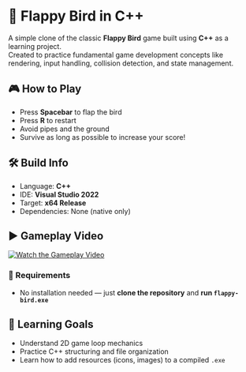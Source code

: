 # 🐤 Flappy Bird in C++ 

A simple clone of the classic **Flappy Bird** game built using **C++** as a learning project.  
Created to practice fundamental game development concepts like rendering, input handling, collision detection, and state management.

## 🎮 How to Play
- Press **Spacebar** to flap the bird
- Press **R** to restart
- Avoid pipes and the ground
- Survive as long as possible to increase your score!

## 🛠️ Build Info
- Language: **C++**
- IDE: **Visual Studio 2022**
- Target: **x64 Release**
- Dependencies: None (native only)

## ▶️ Gameplay Video

[![Watch the Gameplay Video](https://img.youtube.com/vi/vZ1YpPqAJDw/0.jpg)](https://youtu.be/vZ1YpPqAJDw)





### 🧰 Requirements
- No installation needed — just **clone the repository** and **run `flappy-bird.exe`**



## 🧠 Learning Goals
- Understand 2D game loop mechanics
- Practice C++ structuring and file organization
- Learn how to add resources (icons, images) to a compiled `.exe`

